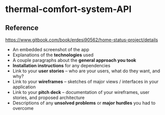 # thermal-comfort-system-API

## Reference
https://www.gitbook.com/book/erdesi90562/home-status-project/details

-   An embedded screenshot of the app
-   Explanations of the **technologies** used
-   A couple paragraphs about the **general approach you took**
-   **Installation instructions** for any dependencies
-   Link to your **user stories** – who are your users, what do they want,
   and why?
-   Link to your **wireframes** – sketches of major views / interfaces in
   your application
-   Link to your **pitch deck** – documentation of your wireframes, user
   stories, and proposed architecture
-   Descriptions of any **unsolved problems** or **major hurdles** you had
   to overcome

